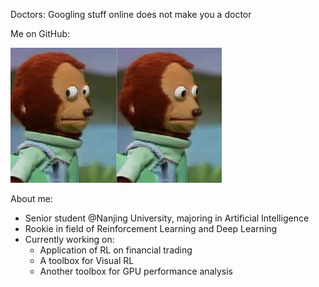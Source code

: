 Doctors: Googling stuff online does not make you a doctor

Me on GitHub:

<img src="meme.png" alt="meme" style="zoom: 33%;" />

About me:

- Senior student @Nanjing University, majoring in Artificial Intelligence
- Rookie in field of Reinforcement Learning and Deep Learning
- Currently working on: 
  - Application of RL on financial trading
  - A toolbox for Visual RL
  - Another toolbox for GPU performance analysis